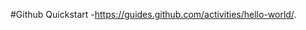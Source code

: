 #Github Quickstart
-https://guides.github.com/activities/hello-world/.

<!---
codingbuddies2k21/codingbuddies2k21 is a ✨ special ✨ repository because its `README.md` (this file) appears on your GitHub profile.
You can click the Preview link to take a look at your changes.
--->

